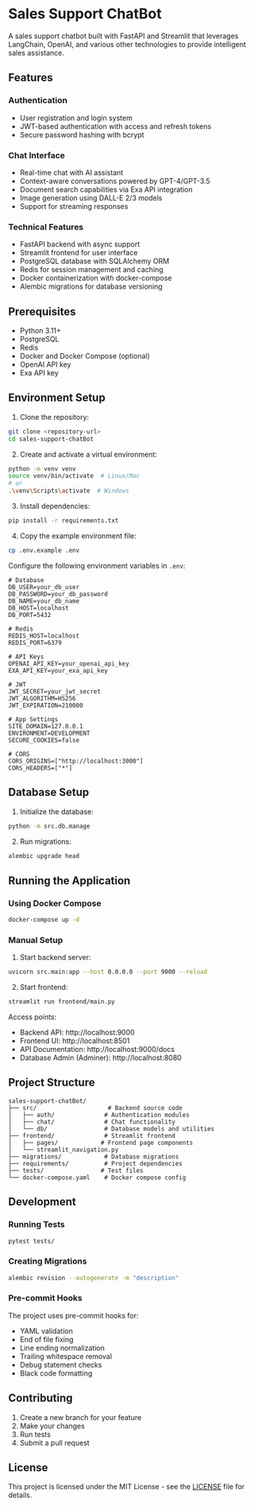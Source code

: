 # Sales Support ChatBot

A sales support chatbot built with FastAPI and Streamlit that leverages LangChain, OpenAI, and various other technologies to provide intelligent sales assistance.

## Features

### Authentication
- User registration and login system
- JWT-based authentication with access and refresh tokens
- Secure password hashing with bcrypt

### Chat Interface 
- Real-time chat with AI assistant
- Context-aware conversations powered by GPT-4/GPT-3.5
- Document search capabilities via Exa API integration
- Image generation using DALL-E 2/3 models
- Support for streaming responses

### Technical Features
- FastAPI backend with async support 
- Streamlit frontend for user interface
- PostgreSQL database with SQLAlchemy ORM
- Redis for session management and caching
- Docker containerization with docker-compose
- Alembic migrations for database versioning

## Prerequisites

- Python 3.11+
- PostgreSQL 
- Redis
- Docker and Docker Compose (optional)
- OpenAI API key
- Exa API key

## Environment Setup

1. Clone the repository:
```bash
git clone <repository-url>
cd sales-support-chatBot
```

2. Create and activate a virtual environment:
```bash 
python -m venv venv
source venv/bin/activate  # Linux/Mac
# or
.\venv\Scripts\activate  # Windows
```

3. Install dependencies:
```bash 
pip install -r requirements.txt
```

4. Copy the example environment file:
```bash
cp .env.example .env
```

Configure the following environment variables in `.env`:
```env
# Database 
DB_USER=your_db_user
DB_PASSWORD=your_db_password 
DB_NAME=your_db_name
DB_HOST=localhost
DB_PORT=5432

# Redis
REDIS_HOST=localhost 
REDIS_PORT=6379

# API Keys
OPENAI_API_KEY=your_openai_api_key
EXA_API_KEY=your_exa_api_key

# JWT
JWT_SECRET=your_jwt_secret
JWT_ALGORITHM=HS256
JWT_EXPIRATION=210000

# App Settings
SITE_DOMAIN=127.0.0.1
ENVIRONMENT=DEVELOPMENT
SECURE_COOKIES=false

# CORS
CORS_ORIGINS=["http://localhost:3000"]
CORS_HEADERS=["*"]
```

## Database Setup

1. Initialize the database:
```bash
python -m src.db.manage
```

2. Run migrations:
```bash
alembic upgrade head
```

## Running the Application

### Using Docker Compose
```bash
docker-compose up -d
```

### Manual Setup

1. Start backend server:
```bash
uvicorn src.main:app --host 0.0.0.0 --port 9000 --reload
```

2. Start frontend:
```bash
streamlit run frontend/main.py
```

Access points:
- Backend API: http://localhost:9000
- Frontend UI: http://localhost:8501 
- API Documentation: http://localhost:9000/docs
- Database Admin (Adminer): http://localhost:8080

## Project Structure

```
sales-support-chatBot/
├── src/                    # Backend source code
│   ├── auth/              # Authentication modules
│   ├── chat/              # Chat functionality 
│   └── db/                # Database models and utilities
├── frontend/              # Streamlit frontend
│   ├── pages/            # Frontend page components
│   └── streamlit_navigation.py
├── migrations/            # Database migrations
├── requirements/          # Project dependencies
├── tests/                # Test files
└── docker-compose.yaml    # Docker compose config
```

## Development

### Running Tests
```bash
pytest tests/
```

### Creating Migrations
```bash
alembic revision --autogenerate -m "description"
```

### Pre-commit Hooks
The project uses pre-commit hooks for:
- YAML validation
- End of file fixing
- Line ending normalization
- Trailing whitespace removal
- Debug statement checks
- Black code formatting

## Contributing

1. Create a new branch for your feature
2. Make your changes
3. Run tests
4. Submit a pull request

## License

This project is licensed under the MIT License - see the [LICENSE](LICENSE) file for details.